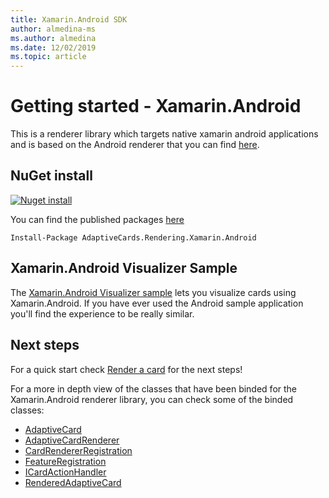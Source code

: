 ```yaml
---
title: Xamarin.Android SDK
author: almedina-ms
ms.author: almedina
ms.date: 12/02/2019
ms.topic: article
---
```


# Getting started - Xamarin.Android

This is a renderer library which targets native xamarin android applications and is based on the Android renderer that you can find [here](../../android/getting-started.md). 

## NuGet install

[![Nuget install](https://img.shields.io/nuget/vpre/AdaptiveCards.Rendering.Xamarin.Android.svg)](https://www.nuget.org/packages/AdaptiveCards.Rendering.Xamarin.Android)

You can find the published packages [here](http://nuget.org)

```console
Install-Package AdaptiveCards.Rendering.Xamarin.Android
```

## Xamarin.Android Visualizer Sample

The [Xamarin.Android Visualizer sample](https://github.com/Microsoft/AdaptiveCards/tree/master/source/xamarin/Xamarin.Droid.Sample) lets you visualize cards using Xamarin.Android. If you have ever used the Android sample application you'll find the experience to be really similar.

## Next steps

For a quick start check [Render a card](render-a-card.md) for the next steps!

For a more in depth view of the classes that have been binded for the Xamarin.Android renderer library, you can check some of the binded classes:
* [AdaptiveCard](adaptivecards-rendering-xamarin-android-objectmodel-adaptivecard.md)
* [AdaptiveCardRenderer](adaptivecards-rendering-xamarin-android-renderer-adaptivecardrenderer.md)
* [CardRendererRegistration](adaptivecards-rendering-xamarin-android-renderer-cardrendererregistration.md)
* [FeatureRegistration](adaptivecards-rendering-xamarin-android-objectmodel-featureregistration.md)
* [ICardActionHandler](adaptivecards-renderin-xamarin-android-renderer-actionhandler-icardactionhandler.md)
* [RenderedAdaptiveCard](adaptivecards-rendering-xamarin-android-renderer-renderedadaptivecard.md)